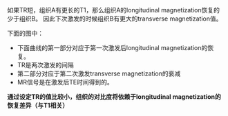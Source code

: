 如果TR短，组织A有更长的T1，那么组织A的longitudinal magnetization恢复的少于组织B。
因此下次激发的时候组织B有更大的transverse magnetization值。

下面的图中：
* 下面曲线的第一部分对应于第一次激发后longitudinal magnetization的恢复。
* TR是两次激发的间隔
* 第二部分对应于第二次激发transverse magnetization的衰减
* MR信号是在激发后TE时间得到的。


**通过设定TR的值比较小，组织的对比度将依赖于longitudinal magnetization的恢复差异（与T1相关）**